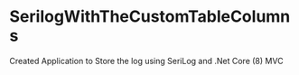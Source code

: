 # SerilogWithTheCustomTableColumns
Created Application to Store the log using SeriLog and .Net Core (8) MVC
